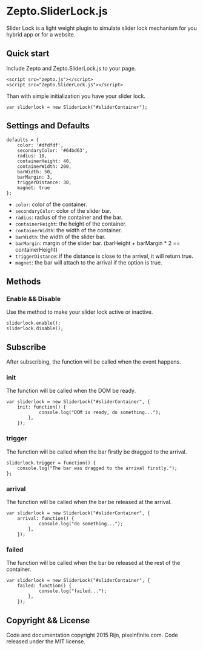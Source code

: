 # Zepto.SliderLock.js

Slider Lock is a light weight plugin to simulate slider lock mechanism for you hybrid app or for a website.

## Quick start

Include Zepto and Zepto.SliderLock.js to your page.

```
<script src="zepto.js"></script>
<script src="Zepto.SliderLock.js"></script>
```

Than with simple initialization you have your slider lock.

```
var sliderlock = new SliderLock("#sliderContainer");
```

## Settings and Defaults

```
defaults = {
    color: '#dfdfdf',
    secondaryColor: '#64bd63',
    radius: 10,
    containerHeight: 40,
    containerWidth: 200,
    barWidth: 50,
    barMargin: 3,
    triggerDistance: 30,
    magnet: true
};
```

* `color`: color of the container.
* `secondaryColor`: color of the slider bar.
* `radius`: radius of the container and the bar.
* `containerHeight`: the height of the container.
* `containerWidth`: the width of the container.
* `barWidth`: the width of the slider bar.
* `barMargin`: margin of the slider bar. (barHeight + barMargin * 2 == containerHeight)
* `triggerDistance`: if the distance is close to the arrival, it will return true.
* `magnet`: the bar will attach to the arrival if the option is true.

## Methods

### Enable && Disable

Use the method to make your slider lock active or inactive.

```
sliderlock.enable();
sliderlock.disable();
```

## Subscribe

After subscribing, the function will be called when the event happens.

### init

The function will be called when the DOM be ready.

```
var sliderlock = new SliderLock("#sliderContainer", {
    init: function() {
            console.log("DOM is ready, do something...");
        },
    });
```

### trigger

The function will be called when the bar firstly be dragged to the arrival.

```
sliderlock.trigger = function() {
    console.log("The bar was dragged to the arrival firstly.");
};
```

### arrival

The function will be called when the bar be released at the arrival.

```
var sliderlock = new SliderLock("#sliderContainer", {
    arrival: function() {
            console.log("do something...");
        },
    });
```

### failed

The function will be called when the bar be released at the rest of the container.

```
var sliderlock = new SliderLock("#sliderContainer", {
    failed: function() {
            console.log("failed...");
        },
    });
```

## Copyright && License

Code and documentation copyright 2015 Rijn, pixelnfinite.com. Code released under the MIT license.

